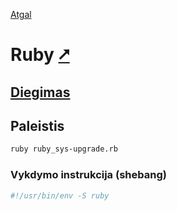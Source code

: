 [Atgal](./readme.md)

# Ruby [&#x2B67;](https://www.ruby-lang.org/)

## [Diegimas](../install/ruby_readme.md)

## Paleistis

```bash
ruby ruby_sys-upgrade.rb
```

### Vykdymo instrukcija (shebang)

```bash
#!/usr/bin/env -S ruby
```
